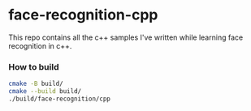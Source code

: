 # face-recognition-cpp

This repo contains all the c++ samples I've written while learning face recognition in c++.

### How to build

```bash
cmake -B build/
cmake --build build/
./build/face-recognition/cpp
```
